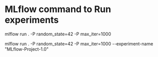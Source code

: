 # MLflow command to Run experiments

mlflow run . -P random_state=42 -P max_iter=1000

mlflow run . -P random_state=42 -P max_iter=1000 --experiment-name "MLflow-Project-1.0"
